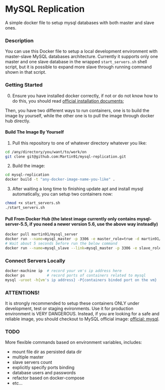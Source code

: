 MySQL Replication
====
A simple docker file to setup mysql databases with both master and slave ones.

### Description
You can use this Docker file to setup a local development environment with master-slave MySQL databases architecture. Currently it supports only one master and one slave database in the wrapped `start_servers.sh` shell script, but it is possible to expand more slave through running command shown in that script.

### Getting Started
0. Ensure you have installed docker correctly, if not or do not know how to do this, you should read [official installation documents](http://docs.docker.com/mac/started/);

Then, you have two different ways to run containers, one is to build the image by yourself, while the other one is to pull the image through docker hub directly.

#### Build The Image By Yourself
1. Pull this repository to one of whatever directory whatever you like:
  ```sh
  cd /any/directory/you/want/to/work/on
  git clone git@github.com:Martin91/mysql-replication.git
  ```

2. Build the image:
  ```sh
  cd mysql-replication
  docker build -t "any-docker-image-name-you-like" .
  ```

3. After waiting a long time to finishing update apt and install mysql automatically, you can setup two containers now:
  ```sh
  chmod +x start_servers.sh
  ./start_servers.sh
  ```

#### Pull From Docker Hub (the latest image currently only contains mysql-server-5.5, if you need a newer version 5.6, use the above way insteadly)
```sh
docker pull martin91/mysql_server
docker run --name=mysql_master -p 3306 -e master_role=true -d martin91/mysql_server
# Wait about 5 seconds before run the below command
docker run --name=mysql_slave --link=mysql_master -p 3306 -e slave_role=true -d martin91/mysql_server
```

### Connect Servers Locally
```sh
docker-machine ip  # record your vm's ip address here
docker ps          # record ports of containers related to mysql
mysql -uroot -h{vm's ip address} -P{containers binded port on the vm}
```

### ATTENTIONS!
It is strongly recommended to setup these containers ONLY under development, test or staging evironments. Use it for production environment is VERY DANGEROUS. Instead, if you are looking for a safe and reliable image, you should checkout to MySQL official image: [official: mysql](https://hub.docker.com/_/mysql/).

### TODO
More flexible commands based on environment variables, includes:

* mount file dir as persisted data dir
* multiple master
* slave servers count
* explicitly specify ports binding
* database users and passwords
* refactor based on docker-compose
* etc...
